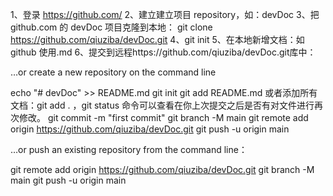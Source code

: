 1、登录 https://github.com/
2、建立建立项目 repository，如：devDoc
3、把 github.com 的 devDoc 项目克隆到本地：
git clone https://github.com/qiuziba/devDoc.git
4、git init
5、在本地新增文档：如 github 使用.md
6、提交到远程https://github.com/qiuziba/devDoc.git库中：

…or create a new repository on the command line

echo "# devDoc" >> README.md
git init
git add README.md 或者添加所有文档：git add . ，git status 命令可以查看在你上次提交之后是否有对文件进行再次修改。
git commit -m "first commit"
git branch -M main
git remote add origin https://github.com/qiuziba/devDoc.git
git push -u origin main

…or push an existing repository from the command line：

git remote add origin https://github.com/qiuziba/devDoc.git
git branch -M main
git push -u origin main
